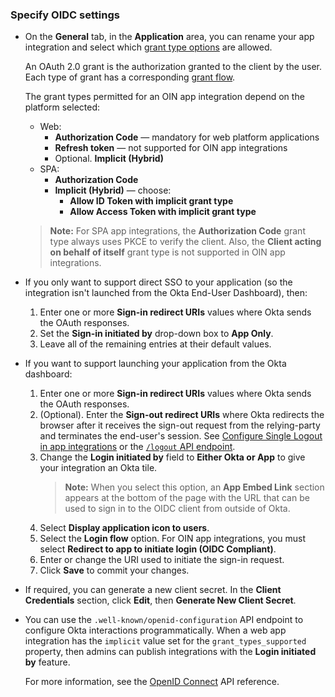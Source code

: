 ### Specify OIDC settings

* On the **General** tab, in the **Application** area, you can rename your app integration and select which [grant type options](https://developer.okta.com/blog/2017/07/25/oidc-primer-part-1#whats-a-response-type) are allowed.

  An OAuth 2.0 grant is the authorization granted to the client by the user. Each type of grant has a corresponding [grant flow](/docs/concepts/oauth-openid/#choosing-an-oauth-2-0-flow).

  The grant types permitted for an OIN app integration depend on the platform selected:

  * Web:
    * **Authorization Code** &mdash; mandatory for web platform applications
    * **Refresh token** &mdash; not supported for OIN app integrations
    * Optional. **Implicit (Hybrid)**
  * SPA:
    * **Authorization Code**
    * **Implicit (Hybrid)** &mdash; choose:
      * **Allow ID Token with implicit grant type**
      * **Allow Access Token with implicit grant type**
  >**Note:** For SPA app integrations, the **Authorization Code** grant type always uses PKCE to verify the client. Also, the **Client acting on behalf of itself** grant type is not supported in OIN app integrations.
* If you only want to support direct SSO to your application (so the integration isn't launched from the Okta End-User Dashboard), then:
  1. Enter one or more **Sign-in redirect URIs** values where Okta sends the OAuth responses.
  1. Set the **Sign-in initiated by** drop-down box to **App Only**.
  1. Leave all of the remaining entries at their default values.

* If you want to support launching your application from the Okta dashboard:
  1. Enter one or more **Sign-in redirect URIs** values where Okta sends the OAuth responses.
  2. (Optional). Enter the **Sign-out redirect URIs** where Okta redirects the browser after it receives the sign-out request from the relying-party and terminates the end-user's session. See [Configure Single Logout in app integrations](https://help.okta.com/okta_help.htm?id=ext_Apps_Single_Logout) or the [`/logout` API endpoint](/docs/reference/api/oidc/#logout).
  3. Change the **Login initiated by** field to **Either Okta or App** to give your integration an Okta tile.
      >**Note:** When you select this option, an **App Embed Link** section appears at the bottom of the page with the URL that can be used to sign in to the OIDC client from outside of Okta.
  4. Select **Display application icon to users**.
  5. Select the **Login flow** option. For OIN app integrations, you must select **Redirect to app to initiate login (OIDC Compliant)**.
  6. Enter or change the URI used to initiate the sign-in request.
  7. Click **Save** to commit your changes.

* If required, you can generate a new client secret. In the **Client Credentials** section, click **Edit**, then **Generate New Client Secret**.

* You can use the `.well-known/openid-configuration` API endpoint to configure Okta interactions programmatically. When a web app integration has the  `implicit` value set for the `grant_types_supported` property, then admins can publish integrations with the **Login initiated by** feature.

  For more information, see the [OpenID Connect](/docs/reference/api/oidc/#well-known-openid-configuration) API reference.

<!--[ian 2020.02.25] we don't currently support OIDC native applications in the OIN -->
<!--
#### Native applications

1. Select from among the different grant type options.
1. Enter one or more sign-in redirect URIs where Okta sends the OAuth responses.
1. (Optional). Enter one or more sign-out redirect URIs where Okta sends relying-party initiated sign-out requests.
1. Click **Save** to commit your changes.

* In the **Client Credentials** section, you can select a **Client authentication** type:
  * **Use PKCE (for public clients)** &mdash; recommended for native applications. By requiring a Proof Key for Code Exchange, this option ensures that only the client that requested the access token can redeem it.
  * **Use Client Authentication** &mdash; this option isn't recommended for distributed native applications. A client secret is embedded in the client and sent with requests to prove the client's identity.
* Click **Save** to commit your changes.

* If required, you can generate a new client secret. In the **Client Credentials** section, click **Edit**, then **Generate New Client Secret**.
-->

<!-- [ian 2020.02.25] we don't currently support OIDC SPA applications in the OIN -->
<!--
#### Single-page applications

1. Select from among the different grant type options.
1. If you only want to support direct SSO to your integration (not launched from the Okta End-User Dashboard), then you only need to set the **Sign-in initiated by** to App Only and enter one or more **Sign-in redirect URIs** values. You can leave all of the remaining entries at their default values.
1. If you want to support launching your application from Okta:
    1. Enter one or more redirect URIs where Okta sends the OAuth responses.
    1. (Optional). Enter one or more sign-out redirect URIs where Okta sends relying-party initiated sign-out requests.
    1. Change the **Login initiated by** field to “Either Okta or App” to grant your integration an Okta tile. When you select this option and click **Save**, an **App Embed Link** section appears on the **General Settings** page that shows the URL used to sign in to the OIDC client from outside of Okta..
    1. Check the box for **Display application icon to users**.
    1. Select the appropriate **Login flow** option. If you choose **Send ID Token directly to app (Okta Simplified)**, you're also able to choose **Scopes** for the flow.
    1. Enter or change the URI used to initiate the sign-in request.
    1. Click **Save** to commit your changes.

* If required, you can generate a new client secret. In the **Client Credentials** section, click **Edit**, then **Generate New Client Secret**.
-->

<!-- [ian 2020.08.06] consent and group claim filters are not supported for OIN app integrations -->
<!--
### Consent

>**Note:** OIDC consent is an Early Access feature. To enable it, contact [Okta Support](https://support.okta.com/help/s/).

* If you have enabled User Consent for OAuth 2.0 flows in API Access Management, then the following section appears in the **General Settings** tab for an OIDC integration.

    ![Consent](/img/oin/sso_user-consent.png "User Consent Panel")

* If you want to prompt your user to approve the integration access to specified resources, select the **Require consent** box. Alternatively, you can set up the consent for a scope in your custom authorization, as described in the [Create Scopes](https://help.okta.com/okta_help.htm?id=create-scopes) section of the API Access Management documentation.

-->
<!--
### Set the Groups claims filter

* You can define your own Groups claims outside the default set of claims that are contained in ID tokens and access tokens.
* To specify the Groups claim filter:
  * Go to the **Sign On** tab
  * Click **Edit** in the **OpenID Connect ID Token** section.
  * The Group claim filter contains a list of the user's groups for the ID token:
    * The first field identifies the claim name to use in the token.
    * The second field sets a filter for the list of groups.
    >**Note:** If the value you specify in the Groups claim filter matches more than 100 groups, an error occurs when the API tries to create ID tokens.

* For more detail on adding a Groups claim with tokens, see [Add a Groups claim](/docs/guides/customize-tokens-returned-from-okta/create-groups-claim/).
-->
